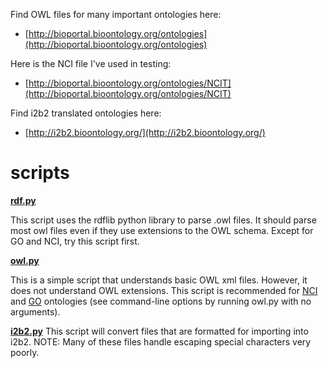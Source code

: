 Find OWL files for many important ontologies here:

 * [http://bioportal.bioontology.org/ontologies](http://bioportal.bioontology.org/ontologies)

Here is the NCI file I've used in testing:

 * [http://bioportal.bioontology.org/ontologies/NCIT](http://bioportal.bioontology.org/ontologies/NCIT)

Find i2b2 translated ontologies here:

 * [http://i2b2.bioontology.org/](http://i2b2.bioontology.org/)

# scripts 

**[rdf.py](./rdf.py)**

This script uses the rdflib python library to parse .owl files.  It should parse most owl files even if they use extensions to the OWL schema.  Except for
GO and NCI, try this script first.

**[owl.py](./owl.py)**

This is a simple script that understands basic OWL xml files.  However, it does not understand OWL extensions.  This script is recommended for
[NCI](http://bioportal.bioontology.org/ontologies/NCIT) and [GO](https://bioportal.bioontology.org/ontologies/GO) ontologies (see command-line options by running owl.py with no arguments).

**[i2b2.py](./i2b2.py)**
This script will convert files that are formatted for importing into i2b2.  NOTE: Many of these files handle escaping special characters
very poorly.

